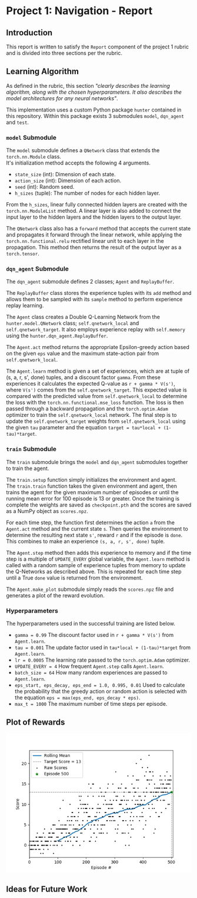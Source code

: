 # Project 1: Navigation - Report

## Introduction
This report is written to satisfy the `Report` component of the project 1 rubric and is divided into three sections per the rubric.

## Learning Algorithm  
As defined in the rubric, this section _"clearly describes the learning algorithm, along with the chosen hyperparameters. It also describes the model architectures for any neural networks"_.

This implementation uses a custom Python package `hunter` contained in this repository.  Within this package exists 3 submodules `model`, `dqn_agent` and `test`.

### `model` Submodule
The `model` submodule  defines a `QNetwork` class that extends the `torch.nn.Module` class.  
It's initialization method accepts the following 4 arguments.  
- `state_size` (int): Dimension of each state.  
- `action_size` (int): Dimension of each action.  
- `seed` (int): Random seed.  
- `h_sizes` (tuple): The number of nodes for each hidden layer.  

From the `h_sizes`, linear fully connected hidden layers are created with the `torch.nn.ModuleList` method.  A linear layer is also added to connect the input layer to the hidden layers and the hidden layers to the output layer.  

The `QNetwork` class also has a `forward` method that accepts the current state and propagates it forward through the linear network, while applying the `torch.nn.functional.relu` rectified linear unit to each layer in the propagation.  This method then returns the result of the output layer as a `torch.tensor`.

### `dqn_agent` Submodule
The `dqn_agent` submodule defines 2 classes; `Agent` and `ReplayBuffer`.  

The `ReplayBuffer` class stores the experience tuples with its `add` method and allows them to be sampled with its `sample` method to perform experience replay learning.  

The `Agent` class creates a Double Q-Learning Network from the `hunter.model.QNetwork` class; `self.qnetwork_local` and `self.qnetwork_target`.  It also employs experience replay with `self.memory` using the `hunter.dqn_agent.ReplayBuffer`.  

The `Agent.act` method returns the appropriate Epsilon-greedy action based on the given `eps` value and the maximum state-action pair from `self.qnetwork_local`.

The `Agent.learn` method is given a set of experiences, which are at tuple of (s, a, r, s', done) tuples, and a discount factor `gamma`.  From these experiences it calculates the expected Q-value as `r + gamma * V(s')`, where `V(s')` comes from the `self.qnetwork_target`.  This expected value is compared with the predicted value from `self.qnetwork_local` to determine the loss with the `torch.nn.functional.mse_loss` function.  The loss is then passed through a backward propagation and the `torch.optim.Adam` optimizer to train the `self.qnetwork_local` network.  The final step is to update the `self.qnetwork_target` weights from `self.qnetwork_local` using the given `tau` parameter and the equation `target = tau*local + (1-tau)*target`.

### `train` Submodule
The `train` submodule brings the `model` and `dqn_agent` submodules together to train the agent.  

The `train.setup` function simply initializes the environment and agent.  
The `train.train` function takes the given environment and agent, then trains the agent for the given maximum number of episodes or until the running mean error for 100 episode is 13 or greater.  Once the training is complete the weights are saved as `checkpoint.pth` and the scores are saved as a NumPy object as `scores.npz`.

For each time step, the function first determines the action `a` from the `Agent.act` method and the current state `s`.  Then queries the environment to determine the resulting next state `s'`, reward `r` and if the episode is `done`.  This combines to make an experience `(s, a, r, s', done)` tuple.  

The `Agent.step` method then adds this experience to memory and if the time step is a multiple of `UPDATE_EVERY` global variable, the `Agent.learn` method is called with a random sample of experience tuples from memory to update the Q-Networks as described above.  This is repeated for each time step until a True `done` value is returned from the environment.  

The `Agent.make_plot` submodule simply reads the `scores.npz` file and generates a plot of the reward evolution.  

### Hyperparameters
The hyperparameters used in the successful training are listed below.
- `gamma = 0.99` The discount factor used in `r + gamma * V(s')` from `Agent.learn`.
- `tau = 0.001` The update factor used in `tau*local + (1-tau)*target` from `Agent.learn`.
- `lr = 0.0005` The learning rate passed to the `torch.optim.Adam` optimizer.
- `UPDATE_EVERY = 4` How frequent `Agent.step` calls `Agent.learn`.
- `batch_size = 64` How many random experiences are passed to `Agent.learn`.
- `eps_start, eps_decay, eps_end = 1.0, 0.995, 0.01` Used to calculate the probability that the greedy action or random action is selected with the equation `eps = max(eps_end, eps_decay * eps)`.
- `max_t = 1000` The maximum number of time steps per episode.  

## Plot of Rewards  
![Rewards](score.png)


## Ideas for Future Work
